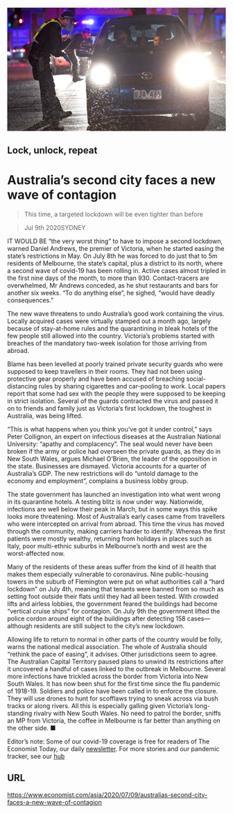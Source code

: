 ![](./images/20200711_ASP003_0.jpg)

## Lock, unlock, repeat

# Australia’s second city faces a new wave of contagion

> This time, a targeted lockdown will be even tighter than before

> Jul 9th 2020SYDNEY

IT WOULD BE “the very worst thing” to have to impose a second lockdown, warned Daniel Andrews, the premier of Victoria, when he started easing the state’s restrictions in May. On July 8th he was forced to do just that to 5m residents of Melbourne, the state’s capital, plus a district to its north, where a second wave of covid-19 has been rolling in. Active cases almost tripled in the first nine days of the month, to more than 930. Contact-tracers are overwhelmed, Mr Andrews conceded, as he shut restaurants and bars for another six weeks. “To do anything else”, he sighed, “would have deadly consequences.”

The new wave threatens to undo Australia’s good work containing the virus. Locally acquired cases were virtually stamped out a month ago, largely because of stay-at-home rules and the quarantining in bleak hotels of the few people still allowed into the country. Victoria’s problems started with breaches of the mandatory two-week isolation for those arriving from abroad.

Blame has been levelled at poorly trained private security guards who were supposed to keep travellers in their rooms. They had not been using protective gear properly and have been accused of breaching social-distancing rules by sharing cigarettes and car-pooling to work. Local papers report that some had sex with the people they were supposed to be keeping in strict isolation. Several of the guards contracted the virus and passed it on to friends and family just as Victoria’s first lockdown, the toughest in Australia, was being lifted.

“This is what happens when you think you’ve got it under control,” says Peter Collignon, an expert on infectious diseases at the Australian National University: “apathy and complacency”. The seal would never have been broken if the army or police had overseen the private guards, as they do in New South Wales, argues Michael O’Brien, the leader of the opposition in the state. Businesses are dismayed. Victoria accounts for a quarter of Australia’s GDP. The new restrictions will do “untold damage to the economy and employment”, complains a business lobby group.

The state government has launched an investigation into what went wrong in its quarantine hotels. A testing blitz is now under way. Nationwide, infections are well below their peak in March, but in some ways this spike looks more threatening. Most of Australia’s early cases came from travellers who were intercepted on arrival from abroad. This time the virus has moved through the community, making carriers harder to identify. Whereas the first patients were mostly wealthy, returning from holidays in places such as Italy, poor multi-ethnic suburbs in Melbourne’s north and west are the worst-affected now.

Many of the residents of these areas suffer from the kind of ill health that makes them especially vulnerable to coronavirus. Nine public-housing towers in the suburb of Flemington were put on what authorities call a “hard lockdown” on July 4th, meaning that tenants were banned from so much as setting foot outside their flats until they had all been tested. With crowded lifts and airless lobbies, the government feared the buildings had become “vertical cruise ships” for contagion. On July 9th the government lifted the police cordon around eight of the buildings after detecting 158 cases—although residents are still subject to the city’s new lockdown.

Allowing life to return to normal in other parts of the country would be folly, warns the national medical association. The whole of Australia should “rethink the pace of easing”, it advises. Other jurisdictions seem to agree. The Australian Capital Territory paused plans to unwind its restrictions after it uncovered a handful of cases linked to the outbreak in Melbourne. Several more infections have trickled across the border from Victoria into New South Wales. It has now been shut for the first time since the flu pandemic of 1918-19. Soldiers and police have been called in to enforce the closure. They will use drones to hunt for scofflaws trying to sneak across via bush tracks or along rivers. All this is especially galling given Victoria’s long-standing rivalry with New South Wales. No need to patrol the border, sniffs an MP from Victoria, the coffee in Melbourne is far better than anything on the other side. ■

Editor’s note: Some of our covid-19 coverage is free for readers of The Economist Today, our daily [newsletter](https://www.economist.com/https://my.economist.com/user#newsletter). For more stories and our pandemic tracker, see our [hub](https://www.economist.com//news/2020/03/11/the-economists-coverage-of-the-coronavirus)

## URL

https://www.economist.com/asia/2020/07/09/australias-second-city-faces-a-new-wave-of-contagion
